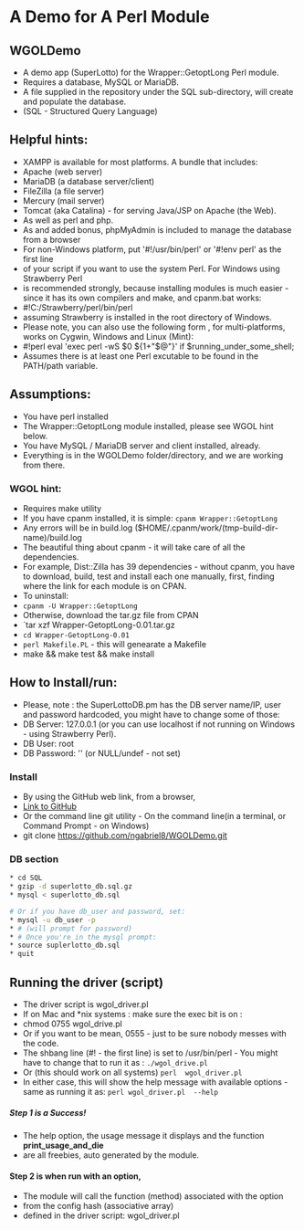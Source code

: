 
# **A Demo for A Perl Module**


## WGOLDemo

* A demo app (SuperLotto) for the Wrapper::GetoptLong Perl module.
* Requires a database, MySQL or MariaDB.
* A file supplied in the repository under the SQL sub-directory, will create and populate the database.
*  (SQL - Structured Query Language)


## Helpful hints:

* XAMPP is available for most platforms. A bundle that includes:
*  Apache (web server)
*  MariaDB (a database server/client)
*  FileZilla (a file server)
*  Mercury (mail server)
*  Tomcat (aka Catalina) - for serving Java/JSP on Apache (the Web).
*  As well as perl and php.
*  As and added bonus, phpMyAdmin is included to manage the database from a browser
*  For non-Windows platform, put '#!/usr/bin/perl' or '#!env perl' as the first line
*   of your script if you want to use the system Perl. For Windows using Strawberry Perl
*   is recommended strongly, because installing modules is much easier - since it has its own compilers and make, and cpanm.bat works:
*   #!C:/Strawberry/perl/bin/perl
*   assuming Strawberry is installed in the root directory of Windows.
*  Please note, you can also use the following form , for multi-platforms, works on Cygwin, Windows and Linux (Mint):
*  #!perl
      eval 'exec perl -wS $0 ${1+"$@"}'
               if $running_under_some_shell;
*  Assumes there is at least one Perl excutable to be found in the PATH/path variable.

## Assumptions:
* You have perl installed
* The Wrapper::GetoptLong module installed, please see WGOL hint below.
* You have MySQL / MariaDB server and client installed, already.
* Everything is in the WGOLDemo folder/directory, and we are working from there.

### WGOL hint:
* Requires make utility
* If you have cpanm installed, it is simple: 
`cpanm Wrapper::GetoptLong`
* Any errors will be in build.log ($HOME/.cpanm/work/(tmp-build-dir-name)/build.log
* The beautiful thing about cpanm - it will take care of all the dependencies. 
* For example, Dist::Zilla has 39 dependencies - without cpanm, you have to download, build, test and install each one manually, first, finding where
  the link for each module is on CPAN.
* To uninstall:
* `cpanm -U Wrapper::GetoptLong`
* Otherwise, download the tar.gz file from CPAN
* `tar xzf Wrapper-GetoptLong-0.01.tar.gz
* `cd Wrapper-GetoptLong-0.01`
* `perl Makefile.PL` - this will genearate a Makefile
* make && make test && make install

## How to Install/run:

* Please, note : the SuperLottoDB.pm has the DB server name/IP,  user and password hardcoded, you might have to change some of those:
*  DB Server: 127.0.0.1  (or you can use localhost if not running on Windows - using Strawberry Perl).
*  DB User:  root
*  DB Password: '' (or NULL/undef - not set)


### Install 
*  By using the GitHub web link, from a browser,
*   [Link to GitHub](https://github.com/ngabriel8/WGOLDemo)
*  Or the command line git utility - On the command line(in a terminal, or Command Prompt - on Windows)
*   git clone <https://github.com/ngabriel8/WGOLDemo.git>


###  DB section
```sh
* cd SQL
* gzip -d superlotto_db.sql.gz
* mysql < superlotto_db.sql

# Or if you have db_user and password, set:
* mysql -u db_user -p
* # (will prompt for password)
* # Once you're in the mysql prompt:
* source suplerlotto_db.sql
* quit
```

## Running the driver (script)

* The driver script is wgol_driver.pl
* If on Mac and \*nix systems : make sure the exec bit is on :
*   chmod 0755 wgol_drive.pl
* Or if you want to be mean, 0555 - just to be sure nobody messes with the code.
*   The shbang line (#! - the first line) is set to /usr/bin/perl - You might have to change that to run it as :
`./wgol_drive.pl`
* Or (this should work on all systems)
`perl  wgol_driver.pl`
* In either case, this will show the help message with available options - same as running it as:
`perl wgol_driver.pl  --help`


##### Step 1 is a  Success!
*  The help option, the usage message it displays and the function **print\_usage\_and\_die**
*  are all freebies, auto generated by the module.
#### Step 2 is when run with an option,
* The module will call the function (method) associated with the option
*  from the config hash (associative array)
*  defined in the driver script:  wgol_driver.pl
